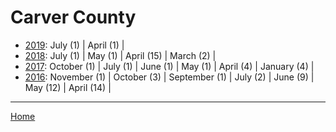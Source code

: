 # Carver County

  * [2019](./carver-county-2019.md): 
      July (1) | 
      April (1) | 
  * [2018](./carver-county-2018.md): 
      July (1) | 
      May (1) | 
      April (15) | 
      March (2) | 
  * [2017](./carver-county-2017.md): 
      October (1) | 
      July (1) | 
      June (1) | 
      May (1) | 
      April (4) | 
      January (4) | 
  * [2016](./carver-county-2016.md): 
      November (1) | 
      October (3) | 
      September (1) | 
      July (2) | 
      June (9) | 
      May (12) | 
      April (14) | 

----

[Home](../)
